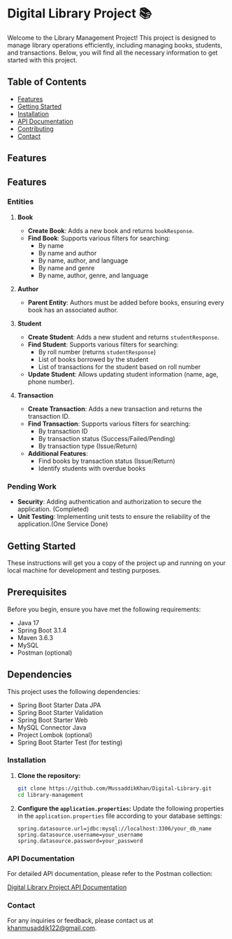 # Digital Library Project 📚

Welcome to the Library Management Project! This project is designed to manage library operations efficiently, including managing books, students, and transactions. Below, you will find all the necessary information to get started with this project.

## Table of Contents
- [Features](#features)
- [Getting Started](#getting-started)
- [Installation](#installation)
- [API Documentation](#api-documentation)
- [Contributing](#contributing)
- [Contact](#contact)

## Features

## Features

### Entities

1. **Book**
    - **Create Book**: Adds a new book and returns `bookResponse`.
    - **Find Book**: Supports various filters for searching:
        - By name
        - By name and author
        - By name, author, and language
        - By name and genre
        - By name, author, genre, and language

2. **Author**
    - **Parent Entity**: Authors must be added before books, ensuring every book has an associated author.

3. **Student**
    - **Create Student**: Adds a new student and returns `studentResponse`.
    - **Find Student**: Supports various filters for searching:
        - By roll number (returns `studentResponse`)
        - List of books borrowed by the student
        - List of transactions for the student based on roll number
    - **Update Student**: Allows updating student information (name, age, phone number).

4. **Transaction**
    - **Create Transaction**: Adds a new transaction and returns the transaction ID.
    - **Find Transaction**: Supports various filters for searching:
        - By transaction ID
        - By transaction status (Success/Failed/Pending)
        - By transaction type (Issue/Return)
    - **Additional Features**:
        - Find books by transaction status (Issue/Return)
        - Identify students with overdue books

### Pending Work
- **Security**: Adding authentication and authorization to secure the application. (Completed)
- **Unit Testing**: Implementing unit tests to ensure the reliability of the application.(One Service Done)

## Getting Started

These instructions will get you a copy of the project up and running on your local machine for development and testing purposes.

## Prerequisites

Before you begin, ensure you have met the following requirements:

- Java 17
- Spring Boot 3.1.4
- Maven 3.6.3
- MySQL
- Postman (optional)

## Dependencies

This project uses the following dependencies:

- Spring Boot Starter Data JPA
- Spring Boot Starter Validation
- Spring Boot Starter Web
- MySQL Connector Java
- Project Lombok (optional)
- Spring Boot Starter Test (for testing)

### Installation

1. **Clone the repository:**
   ```bash
   git clone https://github.com/MussaddikKhan/Digital-Library.git
   cd library-management
   ```
 2. **Configure the `application.properties`:** 
 Update the following properties in the `application.properties` file according to your database settings:
    ```properties
    spring.datasource.url=jdbc:mysql://localhost:3306/your_db_name
    spring.datasource.username=your_username
    spring.datasource.password=your_password
    ``` 

### API Documentation

For detailed API documentation, please refer to the Postman collection:

[Digital Library Project API Documentation](https://documenter.getpostman.com/view/29782116/2sA3e1Bq4T)

### Contact

For any inquiries or feedback, please contact us at [khanmusaddik122@gmail.com](mailto:khanmusaddik122@gmail.com).



   

